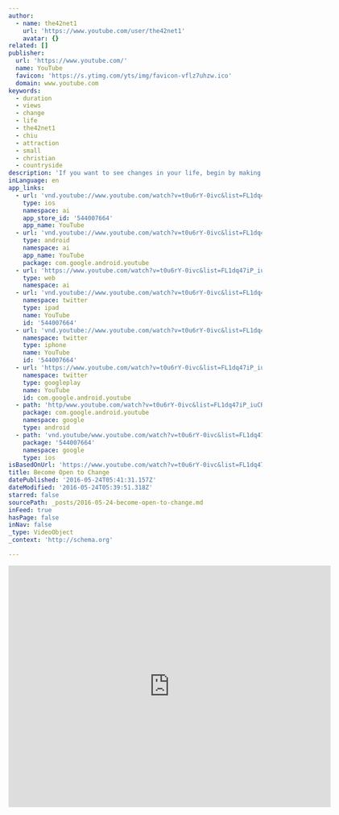 ```yaml
---
author:
  - name: the42net1
    url: 'https://www.youtube.com/user/the42net1'
    avatar: {}
related: []
publisher:
  url: 'https://www.youtube.com/'
  name: YouTube
  favicon: 'https://s.ytimg.com/yts/img/favicon-vflz7uhzw.ico'
  domain: www.youtube.com
keywords:
  - duration
  - views
  - change
  - life
  - the42net1
  - chiu
  - attraction
  - small
  - christian
  - countryside
description: 'If you want to see changes in your life, begin by making small changes in your thinking. If you become aware of what you are doing and make small physical changes, you will open your mind to be receptive to new thoughts.'
inLanguage: en
app_links:
  - url: 'vnd.youtube://www.youtube.com/watch?v=t0u6rY-0ivc&list=FL1dq47iP_iuCRSwYfUzYzjg&index=11&feature=applinks'
    type: ios
    namespace: ai
    app_store_id: '544007664'
    app_name: YouTube
  - url: 'vnd.youtube://www.youtube.com/watch?v=t0u6rY-0ivc&list=FL1dq47iP_iuCRSwYfUzYzjg&index=11&feature=applinks'
    type: android
    namespace: ai
    app_name: YouTube
    package: com.google.android.youtube
  - url: 'https://www.youtube.com/watch?v=t0u6rY-0ivc&list=FL1dq47iP_iuCRSwYfUzYzjg&index=11&feature=applinks'
    type: web
    namespace: ai
  - url: 'vnd.youtube://www.youtube.com/watch?v=t0u6rY-0ivc&list=FL1dq47iP_iuCRSwYfUzYzjg&index=11&feature=applinks'
    namespace: twitter
    type: ipad
    name: YouTube
    id: '544007664'
  - url: 'vnd.youtube://www.youtube.com/watch?v=t0u6rY-0ivc&list=FL1dq47iP_iuCRSwYfUzYzjg&index=11&feature=applinks'
    namespace: twitter
    type: iphone
    name: YouTube
    id: '544007664'
  - url: 'https://www.youtube.com/watch?v=t0u6rY-0ivc&list=FL1dq47iP_iuCRSwYfUzYzjg&index=11'
    namespace: twitter
    type: googleplay
    name: YouTube
    id: com.google.android.youtube
  - path: 'http/www.youtube.com/watch?v=t0u6rY-0ivc&list=FL1dq47iP_iuCRSwYfUzYzjg&index=11'
    package: com.google.android.youtube
    namespace: google
    type: android
  - path: 'vnd.youtube/www.youtube.com/watch?v=t0u6rY-0ivc&list=FL1dq47iP_iuCRSwYfUzYzjg&index=11'
    package: '544007664'
    namespace: google
    type: ios
isBasedOnUrl: 'https://www.youtube.com/watch?v=t0u6rY-0ivc&list=FL1dq47iP_iuCRSwYfUzYzjg&index=11'
title: Become Open to Change
datePublished: '2016-05-24T05:41:31.157Z'
dateModified: '2016-05-24T05:39:51.318Z'
starred: false
sourcePath: _posts/2016-05-24-become-open-to-change.md
inFeed: true
hasPage: false
inNav: false
_type: VideoObject
_context: 'http://schema.org'

---
```

<iframe src="https://cdn.embedly.com/widgets/media.html?src=https%3A%2F%2Fwww.youtube.com%2Fembed%2Fvideoseries%3Flist%3DFL1dq47iP_iuCRSwYfUzYzjg&amp;url=http%3A%2F%2Fwww.youtube.com%2Fwatch%3Fv%3Dt0u6rY-0ivc&amp;image=https%3A%2F%2Fi.ytimg.com%2Fvi%2Ft0u6rY-0ivc%2Fhqdefault.jpg&amp;key=b7d04c9b404c499eba89ee7072e1c4f7&amp;type=text%2Fhtml&amp;schema=youtube" width="640" height="480" scrolling="no" frameborder="0" allowfullscreen="" style=""></iframe>